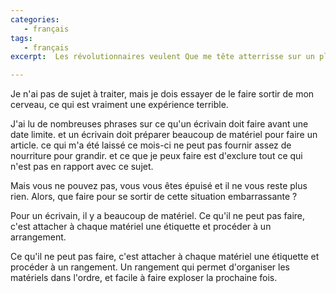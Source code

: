 ```yaml
---
categories:
   - français
tags:
   - français
excerpt:  Les révolutionnaires veulent Que me tête atterrisse sur un plateau d'argent Une simple marionnette a un seul fil Oh, qui voudrait jamais être roi?

---
```






Je n'ai pas de sujet à traiter, mais je dois essayer de le faire sortir de mon cerveau, ce qui est vraiment une expérience terrible.



J'ai lu de nombreuses phrases sur ce qu'un écrivain doit faire avant une date limite. et un écrivain doit préparer beaucoup de matériel pour faire un article. ce qui m'a été laissé ce mois-ci ne peut pas fournir assez de nourriture pour grandir. et ce que je peux faire est d'exclure tout ce qui n'est pas en rapport avec ce sujet.



Mais vous ne pouvez pas, vous vous êtes épuisé et il ne vous reste plus rien. Alors, que faire pour se sortir de cette situation embarrassante ?



Pour un écrivain, il y a beaucoup de matériel. Ce qu'il ne peut pas faire, c'est attacher à chaque matériel une étiquette et procéder à un arrangement.



Ce qu'il ne peut pas faire, c'est attacher à chaque matériel une étiquette et procéder à un rangement. Un rangement qui permet d'organiser les matériels dans l'ordre, et facile à faire exploser la prochaine fois.